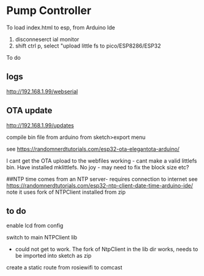 # Pump Controller
To load index.html to esp, from Arduino Ide
1. disconneserct ial monitor
2. shift ctrl p, select "upload little fs to pico/ESP8286/ESP32

To do

## logs
http://192.168.1.99/webserial

## OTA update
http://192.168.1.99/updates

compile bin file from arduino from sketch>export menu

see https://randomnerdtutorials.com/esp32-ota-elegantota-arduino/

I cant get the OTA upload to the webfiles working - cant make a valid littlefs bin. Have installed mklittlefs.
No joy - may need to fix the block size etc?


##NTP
time comes from an NTP server- requires connection to internet
 see https://randomnerdtutorials.com/esp32-ntp-client-date-time-arduino-ide/
 note it uses  fork of NTPClient installed from zip


## to do



enable lcd from config

switch to main NTPClient lib
- could not get to work. The fork of NtpClient in the lib dir works, needs to be imported into sketch as zip


create  a static route from rosiewifi to comcast






